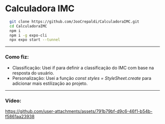# Calculadora IMC

```bash
  git clone https://github.com/JooCrepaldi/CalculadoraIMC.git
  cd CalculadoraIMC
  npm i
  npm i -g expo-cli
  npx expo start --tunnel
```

-----

### Como fiz:
 - Classificação: Usei if para definir a classificação do IMC com base na resposta do usuário.
 - Personalização: Usei a função  <i>const styles = StyleSheet.create</i>  para adicionar mais estilização ao projeto.

----

### Vídeo:
https://github.com/user-attachments/assets/791b79bf-d9c6-46f1-b54b-f5861aa23938

